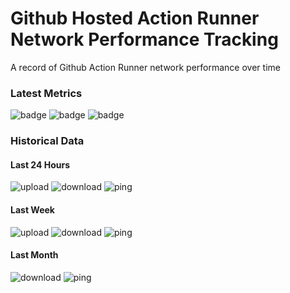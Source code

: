 # Github Hosted Action Runner Network Performance Tracking
A record of Github Action Runner network performance over time
### Latest Metrics
![badge](https://img.shields.io/badge/Upload%20Speed-504.0%20Mb%2Fs-blue?style=flat-square&logo=appveyor) ![badge](https://img.shields.io/badge/Download%20Speed-1262.0%20Mb%2Fs-blue?style=flat-square&logo=appveyor) ![badge](https://img.shields.io/badge/Ping-3.0%20ms-blue?style=flat-square&logo=appveyor)
### Historical Data
#### Last 24 Hours 
 ![upload](https://quickchart.io/chart?c=%7B%22encoding%22%3A%22url%22%2C%22type%22%3A%22line%22%2C%22data%22%3A%7B%22labels%22%3A%5B1627575970%2C1627576950%2C1627577457%2C1627577713%2C1627578444%2C1627579718%2C1627582828%2C1627583771%2C1627584501%2C1627585242%2C1627593212%2C1627598173%2C1627599235%2C1627600317%2C1627604975%2C1627606329%2C1627607786%2C1627612460%2C1627613507%2C1627614521%2C1627619485%2C1627620568%2C1627621285%2C1627622483%5D%2C%22datasets%22%3A%5B%7B%22label%22%3A%22Upload+Speed%2C+Mb%2Fs%22%2C%22data%22%3A%5B1283.0%2C2401.0%2C1828.0%2C2313.0%2C1660.0%2C1650.0%2C1710.0%2C2196.0%2C2097.0%2C2052.0%2C1329.0%2C1739.0%2C2257.0%2C1594.0%2C1713.0%2C2110.0%2C1323.0%2C2106.0%2C1657.0%2C2037.0%2C2099.0%2C1413.0%2C2196.0%2C504.0%5D%7D%5D%7D%2C%22options%22%3A%7B%22scales%22%3A%7B%22xAxes%22%3A%5B%7B%22type%22%3A%22time%22%7D%5D%7D%7D%7D&w=300&h=300&bkg=%23ffffff&devicePixelRatio=1.0&f=png)
 ![download](https://quickchart.io/chart?c=%7B%22encoding%22%3A%22url%22%2C%22type%22%3A%22line%22%2C%22data%22%3A%7B%22labels%22%3A%5B1627575970%2C1627576950%2C1627577457%2C1627577713%2C1627578444%2C1627579718%2C1627582828%2C1627583771%2C1627584501%2C1627585242%2C1627593212%2C1627598173%2C1627599235%2C1627600317%2C1627604975%2C1627606329%2C1627607786%2C1627612460%2C1627613507%2C1627614521%2C1627619485%2C1627620568%2C1627621285%2C1627622483%5D%2C%22datasets%22%3A%5B%7B%22label%22%3A%22Download+Speed%2C+Mb%2Fs%22%2C%22data%22%3A%5B1032.0%2C1422.0%2C1275.0%2C1272.0%2C1270.0%2C1317.0%2C1292.0%2C1349.0%2C1383.0%2C1406.0%2C667.0%2C1328.0%2C1417.0%2C1129.0%2C1344.0%2C1428.0%2C1103.0%2C1276.0%2C1339.0%2C1390.0%2C1361.0%2C1039.0%2C1242.0%2C1262.0%5D%7D%5D%7D%2C%22options%22%3A%7B%22scales%22%3A%7B%22xAxes%22%3A%5B%7B%22type%22%3A%22time%22%7D%5D%7D%7D%7D&w=300&h=300&bkg=%23ffffff&devicePixelRatio=1.0&f=png)
 ![ping](https://quickchart.io/chart?c=%7B%22encoding%22%3A%22url%22%2C%22type%22%3A%22line%22%2C%22data%22%3A%7B%22labels%22%3A%5B1627575970%2C1627576950%2C1627577457%2C1627577713%2C1627578444%2C1627579718%2C1627582828%2C1627583771%2C1627584501%2C1627585242%2C1627593212%2C1627598173%2C1627599235%2C1627600317%2C1627604975%2C1627606329%2C1627607786%2C1627612460%2C1627613507%2C1627614521%2C1627619485%2C1627620568%2C1627621285%2C1627622483%5D%2C%22datasets%22%3A%5B%7B%22label%22%3A%22Ping%2C+ms%22%2C%22data%22%3A%5B16.0%2C4.0%2C5.0%2C5.0%2C16.0%2C15.0%2C5.0%2C12.0%2C9.0%2C12.0%2C30.0%2C15.0%2C16.0%2C17.0%2C3.0%2C9.0%2C27.0%2C12.0%2C9.0%2C6.0%2C36.0%2C29.0%2C9.0%2C3.0%5D%7D%5D%7D%2C%22options%22%3A%7B%22scales%22%3A%7B%22xAxes%22%3A%5B%7B%22type%22%3A%22time%22%7D%5D%7D%7D%7D&w=300&h=300&bkg=%23ffffff&devicePixelRatio=1.0&f=png)
#### Last Week
 ![upload](https://quickchart.io/chart?c=%7B%22encoding%22%3A%22url%22%2C%22type%22%3A%22line%22%2C%22data%22%3A%7B%22labels%22%3A%5B1627575970%2C1627576950%2C1627577457%2C1627577713%2C1627578444%2C1627579718%2C1627582828%2C1627583771%2C1627584501%2C1627585242%2C1627593212%2C1627598173%2C1627599235%2C1627600317%2C1627604975%2C1627606329%2C1627607786%2C1627612460%2C1627613507%2C1627614521%2C1627619485%2C1627620568%2C1627621285%2C1627622483%5D%2C%22datasets%22%3A%5B%7B%22label%22%3A%22Upload+Speed%2C+Mb%2Fs%22%2C%22data%22%3A%5B1283.0%2C2401.0%2C1828.0%2C2313.0%2C1660.0%2C1650.0%2C1710.0%2C2196.0%2C2097.0%2C2052.0%2C1329.0%2C1739.0%2C2257.0%2C1594.0%2C1713.0%2C2110.0%2C1323.0%2C2106.0%2C1657.0%2C2037.0%2C2099.0%2C1413.0%2C2196.0%2C504.0%5D%7D%5D%7D%2C%22options%22%3A%7B%22scales%22%3A%7B%22xAxes%22%3A%5B%7B%22type%22%3A%22time%22%7D%5D%7D%7D%7D&w=300&h=300&bkg=%23ffffff&devicePixelRatio=1.0&f=png)
 ![download](https://quickchart.io/chart?c=%7B%22encoding%22%3A%22url%22%2C%22type%22%3A%22line%22%2C%22data%22%3A%7B%22labels%22%3A%5B1627575970%2C1627576950%2C1627577457%2C1627577713%2C1627578444%2C1627579718%2C1627582828%2C1627583771%2C1627584501%2C1627585242%2C1627593212%2C1627598173%2C1627599235%2C1627600317%2C1627604975%2C1627606329%2C1627607786%2C1627612460%2C1627613507%2C1627614521%2C1627619485%2C1627620568%2C1627621285%2C1627622483%5D%2C%22datasets%22%3A%5B%7B%22label%22%3A%22Download+Speed%2C+Mb%2Fs%22%2C%22data%22%3A%5B1032.0%2C1422.0%2C1275.0%2C1272.0%2C1270.0%2C1317.0%2C1292.0%2C1349.0%2C1383.0%2C1406.0%2C667.0%2C1328.0%2C1417.0%2C1129.0%2C1344.0%2C1428.0%2C1103.0%2C1276.0%2C1339.0%2C1390.0%2C1361.0%2C1039.0%2C1242.0%2C1262.0%5D%7D%5D%7D%2C%22options%22%3A%7B%22scales%22%3A%7B%22xAxes%22%3A%5B%7B%22type%22%3A%22time%22%7D%5D%7D%7D%7D&w=300&h=300&bkg=%23ffffff&devicePixelRatio=1.0&f=png)
 ![ping](https://quickchart.io/chart?c=%7B%22encoding%22%3A%22url%22%2C%22type%22%3A%22line%22%2C%22data%22%3A%7B%22labels%22%3A%5B1627575970%2C1627576950%2C1627577457%2C1627577713%2C1627578444%2C1627579718%2C1627582828%2C1627583771%2C1627584501%2C1627585242%2C1627593212%2C1627598173%2C1627599235%2C1627600317%2C1627604975%2C1627606329%2C1627607786%2C1627612460%2C1627613507%2C1627614521%2C1627619485%2C1627620568%2C1627621285%2C1627622483%5D%2C%22datasets%22%3A%5B%7B%22label%22%3A%22Ping%2C+ms%22%2C%22data%22%3A%5B16.0%2C4.0%2C5.0%2C5.0%2C16.0%2C15.0%2C5.0%2C12.0%2C9.0%2C12.0%2C30.0%2C15.0%2C16.0%2C17.0%2C3.0%2C9.0%2C27.0%2C12.0%2C9.0%2C6.0%2C36.0%2C29.0%2C9.0%2C3.0%5D%7D%5D%7D%2C%22options%22%3A%7B%22scales%22%3A%7B%22xAxes%22%3A%5B%7B%22type%22%3A%22time%22%7D%5D%7D%7D%7D&w=300&h=300&bkg=%23ffffff&devicePixelRatio=1.0&f=png)
#### Last Month
 
 ![download](https://quickchart.io/chart?c=%7B%22encoding%22%3A%22url%22%2C%22type%22%3A%22line%22%2C%22data%22%3A%7B%22labels%22%3A%5B1627575970%2C1627576950%2C1627577457%2C1627577713%2C1627578444%2C1627579718%2C1627582828%2C1627583771%2C1627584501%2C1627585242%2C1627593212%2C1627598173%2C1627599235%2C1627600317%2C1627604975%2C1627606329%2C1627607786%2C1627612460%2C1627613507%2C1627614521%2C1627619485%2C1627620568%2C1627621285%2C1627622483%5D%2C%22datasets%22%3A%5B%7B%22label%22%3A%22Download+Speed%2C+Mb%2Fs%22%2C%22data%22%3A%5B1032.0%2C1422.0%2C1275.0%2C1272.0%2C1270.0%2C1317.0%2C1292.0%2C1349.0%2C1383.0%2C1406.0%2C667.0%2C1328.0%2C1417.0%2C1129.0%2C1344.0%2C1428.0%2C1103.0%2C1276.0%2C1339.0%2C1390.0%2C1361.0%2C1039.0%2C1242.0%2C1262.0%5D%7D%5D%7D%2C%22options%22%3A%7B%22scales%22%3A%7B%22xAxes%22%3A%5B%7B%22type%22%3A%22time%22%7D%5D%7D%7D%7D&w=300&h=300&bkg=%23ffffff&devicePixelRatio=1.0&f=png)
 ![ping](https://quickchart.io/chart?c=%7B%22encoding%22%3A%22url%22%2C%22type%22%3A%22line%22%2C%22data%22%3A%7B%22labels%22%3A%5B1627575970%2C1627576950%2C1627577457%2C1627577713%2C1627578444%2C1627579718%2C1627582828%2C1627583771%2C1627584501%2C1627585242%2C1627593212%2C1627598173%2C1627599235%2C1627600317%2C1627604975%2C1627606329%2C1627607786%2C1627612460%2C1627613507%2C1627614521%2C1627619485%2C1627620568%2C1627621285%2C1627622483%5D%2C%22datasets%22%3A%5B%7B%22label%22%3A%22Ping%2C+ms%22%2C%22data%22%3A%5B16.0%2C4.0%2C5.0%2C5.0%2C16.0%2C15.0%2C5.0%2C12.0%2C9.0%2C12.0%2C30.0%2C15.0%2C16.0%2C17.0%2C3.0%2C9.0%2C27.0%2C12.0%2C9.0%2C6.0%2C36.0%2C29.0%2C9.0%2C3.0%5D%7D%5D%7D%2C%22options%22%3A%7B%22scales%22%3A%7B%22xAxes%22%3A%5B%7B%22type%22%3A%22time%22%7D%5D%7D%7D%7D&w=300&h=300&bkg=%23ffffff&devicePixelRatio=1.0&f=png)
